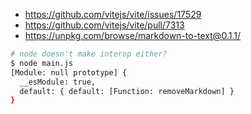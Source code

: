 - https://github.com/vitejs/vite/issues/17529
- https://github.com/vitejs/vite/pull/7313
- https://unpkg.com/browse/markdown-to-text@0.1.1/

```sh
# node doesn't make interop either?
$ node main.js
[Module: null prototype] {
  __esModule: true,
  default: { default: [Function: removeMarkdown] }
}
```
